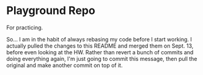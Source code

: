 # Playground Repo

For practicing.

So... I am in the habit of always rebasing my code before I start working. I actually pulled the changes to this README and merged them on Sept. 13, before even looking at the HW. Rather than revert a bunch of commits and doing everything again, I'm just going to commit this message, then pull the original and make another commit on top of it.
